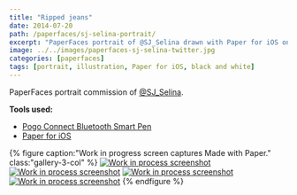 ```yaml
---
title: "Ripped jeans"
date: 2014-07-20
path: /paperfaces/sj-selina-portrait/
excerpt: "PaperFaces portrait of @SJ_Selina drawn with Paper for iOS on an iPad."
image: ../../images/paperfaces-sj-selina-twitter.jpg
categories: [paperfaces]
tags: [portrait, illustration, Paper for iOS, black and white]
---
```


PaperFaces portrait commission of [@SJ_Selina](https://twitter.com/SJ_Selina).

**Tools used:**

- [Pogo Connect Bluetooth Smart Pen](https://www.amazon.com/gp/product/B009K448L4/ref=as_li_ss_tl?ie=UTF8&camp=1789&creative=390957&creativeASIN=B009K448L4&linkCode=as2&tag=mademist-20)
- [Paper for iOS](https://paper.bywetransfer.com/)

{% figure caption:"Work in progress screen captures Made with Paper." class:"gallery-3-col" %}
[![Work in process screenshot](../../images/paperfaces-sj-selina-process-1-600.jpg)](../../images/paperfaces-sj-selina-process-1-lg.jpg) [![Work in process screenshot](../../images/paperfaces-sj-selina-process-2-600.jpg)](../../images/paperfaces-sj-selina-process-2-lg.jpg) [![Work in process screenshot](../../images/paperfaces-sj-selina-process-3-600.jpg)](../../images/paperfaces-sj-selina-process-3-lg.jpg) [![Work in process screenshot](../../images/paperfaces-sj-selina-process-4-600.jpg)](../../images/paperfaces-sj-selina-process-4-lg.jpg)
{% endfigure %}
